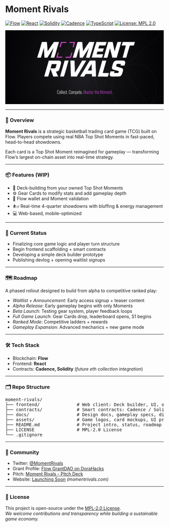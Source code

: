 # Moment Rivals 

[![Flow](https://img.shields.io/badge/Flow-00EF8B?style=for-the-badge&logo=flow&logoColor=black)](https://www.onflow.org/)
[![React](https://img.shields.io/badge/React-20232A?style=for-the-badge&logo=react&logoColor=61DAFB)](https://reactjs.org/)
[![Solidity](https://img.shields.io/badge/Solidity-8C8CFF?style=for-the-badge&logo=solidity&logoColor=white)](https://soliditylang.org/)
[![Cadence](https://img.shields.io/badge/Cadence-FD8A3C?style=for-the-badge)](https://developers.flow.com/cadence)
[![TypeScript](https://img.shields.io/badge/TypeScript-3178C6?style=for-the-badge&logo=typescript&logoColor=white)](https://www.typescriptlang.org/)
[![License: MPL 2.0](https://img.shields.io/badge/License-MPL_2.0-F7DF1E?style=for-the-badge)](https://www.mozilla.org/en-US/MPL/2.0/)

![Moment Rivals Logo](./assets/Readme-splash.jpg)

---

### 🏀 Overview 
**Moment Rivals** is a strategic basketball trading card game (TCG) built on Flow. Players compete using real NBA Top Shot Moments in fast-paced, head-to-head showdowns.

Each card is a Top Shot Moment reimagined for gameplay — transforming Flow’s largest on-chain asset into real-time strategy.

---

### 📦 Features (WIP)
- 🎴 Deck-building from your owned Top Shot Moments  
- ⚙️ Gear Cards to modify stats and add gameplay depth  
- 🔗 Flow wallet and Moment validation  
- ⛹️‍♂️ Real-time 4-quarter showdowns with bluffing & energy management  
- 💻 Web-based, mobile-optimized

---

### 📌 Current Status
- Finalizing core game logic and player turn structure  
- Begin frontend scaffolding + smart contracts  
- Developing a simple deck builder prototype  
- Publishing devlog + opening waitlist signups 

---

### 🗺️ Roadmap
A phased rollout designed to build from alpha to competitive ranked play:

- *Waitlist + Announcement*: Early access signup + teaser content  
- *Alpha Release*: Early gameplay begins with only Moments 
- *Beta Launch*: Testing gear system, player feedback loops  
- *Full Game Launch*: Gear Cards drop, leaderboard opens, S1 begins   
- *Ranked Mode*: Competitive ladders + rewards  
- *Gameplay Expansion*: Advanced mechanics + new game mode

---

### 🛠 Tech Stack
- Blockchain: **Flow**
- Frontend: **React**
- Contracts: **Cadence, Solidity** (*future eth collection integration*)

---

### 🗂 Repo Structure
<pre>
moment-rivals/  
├── frontend/              # Web client: Deck builder, UI, onboarding  
├── contracts/             # Smart contracts: Cadence / Solidity (EVM)  
├── docs/                  # Design docs, gameplay specs, diagrams  
├── assets/                # Game logos, card mockups, UI previews  
├── README.md              # Project intro, status, roadmap  
├── LICENSE                # MPL-2.0 License 
└── .gitignore
</pre>

---

### 📣 Community
- Twitter: [@MomentRivals](https://twitter.com/MomentRivals)  
- Grant Profile: [Flow GrantDAO on DoraHacks](https://dorahacks.io/flow/detail)  
- Pitch: [Moment Rivals - Pitch Deck](https://drive.google.com/file/d/1-ytuEJTA1PITX_1nPgMTKH6FecVqxggT/view?usp=share_link)  
- Website: [Launching Soon]() *(momentrivals.com)*

---

### 🧾 License
This project is open-source under the [MPL-2.0 License](https://www.mozilla.org/en-US/MPL/2.0/).  
*We welcome contributions and transparency while building a sustainable game economy.*